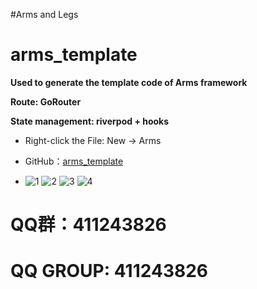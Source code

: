 #Arms and Legs
# arms_template

**Used to generate the template code of Arms framework**

**Route: GoRouter**

**State management: riverpod + hooks**

- Right-click the File: New -> Arms
- GitHub：[arms_template](https://github.com/AlanPaine/arms_template)

- ![1](https://github.com/user-attachments/assets/0e4cc32e-3880-4111-b27e-3b97a40f766e)
![2](https://github.com/user-attachments/assets/0ec7e689-c716-4d51-8f42-9875efcd6437)
![3](https://github.com/user-attachments/assets/cac75e63-01b9-49f0-9f71-e83b9d8fb9a9)
![4](https://github.com/user-attachments/assets/599fa4a6-1764-4f1a-a955-890a04c411a7)

# QQ群：411243826
# QQ GROUP: 411243826
